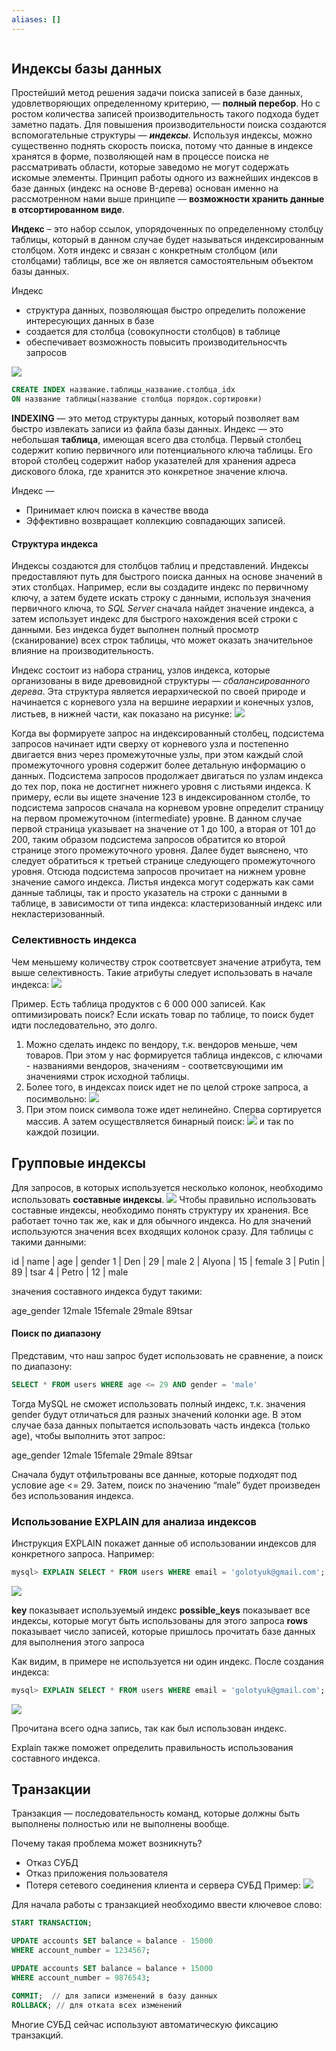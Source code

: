 ```yaml
---
aliases: []
---
```

```py

```

## Индексы базы данных
Простейший метод решения задачи поиска записей в базе данных, удовлетворяющих определенному критерию, — **полный перебор**. Но с ростом количества записей производительность такого подхода будет заметно падать. Для повышения производительности поиска создаются вспомогательные структуры — **_индексы_**. Используя индексы, можно существенно поднять скорость поиска, потому что данные в индексе хранятся в форме, позволяющей нам в процессе поиска не рассматривать области, которые заведомо не могут содержать искомые элементы.
Принцип работы одного из важнейших индексов в базе данных (индекс на основе B-дерева) основан именно на рассмотренном нами выше принципе — **возможности хранить данные в отсортированном виде**.

**Индекс** – это набор ссылок, упорядоченных по определенному столбцу таблицы, который в данном случае будет называться индексированным столбцом. Хотя индекс и связан с конкретным столбцом (или столбцами) таблицы, все же он является самостоятельным объектом базы данных.

Индекс
*  структура данных, позволяющая быстро определить положение интересующих данных в базе
*  создается для столбца (совокупности столбцов) в таблице
*  обеспечивает возможность повысить производительносчть запросов

![](https://i.imgur.com/1Rk2peR.png)

```sql
CREATE INDEX название.таблицы_название.столбца_idx
ON название таблицы(название столбца порядок.сортировки)

```

**INDEXING** — это метод структуры данных, который позволяет вам быстро извлекать записи из файла базы данных. Индекс — это небольшая **таблица**, имеющая всего два столбца. Первый столбец содержит копию первичного или потенциального ключа таблицы. Его второй столбец содержит набор указателей для хранения адреса дискового блока, где хранится это конкретное значение ключа.

Индекс —
-   Принимает ключ поиска в качестве ввода
-   Эффективно возвращает коллекцию совпадающих записей.

#### Структура индекса

Индексы создаются для столбцов таблиц и представлений. Индексы предоставляют путь для быстрого поиска данных на основе значений в этих столбцах. 
Например, если вы создадите индекс по первичному ключу, а затем будете искать строку с данными, используя значения первичного ключа, то _SQL Server_ сначала найдет значение индекса, а затем использует индекс для быстрого нахождения всей строки с данными. Без индекса будет выполнен полный просмотр (сканирование) всех строк таблицы, что может оказать значительное влияние на производительность.

Индекс состоит из набора страниц, узлов индекса, которые организованы в виде древовидной структуры — _сбалансированного дерева_. Эта структура является иерархической по своей природе и начинается с корневого узла на вершине иерархии и конечных узлов, листьев, в нижней части, как показано на рисунке:
![](https://habrastorage.org/r/w1560/getpro/habr/post_images/e35/b8e/5a8/e35b8e5a8538064b22082a4e5351574a.jpg)

Когда вы формируете запрос на индексированный столбец, подсистема запросов начинает идти сверху от корневого узла и постепенно двигается вниз через промежуточные узлы, при этом каждый слой промежуточного уровня содержит более детальную информацию о данных. Подсистема запросов продолжает двигаться по узлам индекса до тех пор, пока не достигнет нижнего уровня с листьями индекса. 
К примеру, если вы ищете значение 123 в индексированном столбе, то подсистема запросов сначала на корневом уровне определит страницу на первом промежуточном (intermediate) уровне. В данном случае первой страница указывает на значение от 1 до 100, а вторая от 101 до 200, таким образом подсистема запросов обратится ко второй странице этого промежуточного уровня. Далее будет выяснено, что следует обратиться к третьей странице следующего промежуточного уровня. Отсюда подсистема запросов прочитает на нижнем уровне значение самого индекса. Листья индекса могут содержать как сами данные таблицы, так и просто указатель на строки с данными в таблице, в зависимости от типа индекса: кластеризованный индекс или некластеризованный.

### Селективность индекса

Чем меньшему количеству строк соответсвует значение атрибута, тем выше селективность. Такие атрибуты следует использовать в начале индекса:
![](https://i.imgur.com/HEAePiS.png)


Пример.
Есть таблица продуктов с 6 000 000 записей. Как оптимизировать поиск?
Если искать товар по таблице, то поиск будет идти последовательно, это долго.
1. Можно сделать индекс по вендору, т.к. вендоров меньше, чем товаров.
При этом у нас формируется таблица индексов, с ключами - названиями вендоров, значениям - соответсвующими им значениями строк исходной таблицы.
2. Более того, в индексах поиск идет не по целой строке запроса, а посимвольно:
![](https://i.imgur.com/PkVw35j.png)
3. При этом поиск символа тоже идет нелинейно. Сперва сортируется массив. А затем осуществляется бинарный поиск:
![](https://i.imgur.com/Y312Zpr.png)
и так по каждой позиции.

## Групповые индексы
Для запросов, в которых используется несколько колонок, необходимо использовать **составные индексы**.
![](https://i.onthe.io/smngoz79t006u56ci.7dc9f1ef.jpg)
Чтобы правильно использовать составные индексы, необходимо понять структуру их хранения. Все работает точно так же, как и для обычного индекса. Но для значений используются значения всех входящих колонок сразу. Для таблицы с такими данными:

id | name   | age | gender
1  | Den    | 29 | male
2  | Alyona | 15 | female
3  | Putin  | 89 | tsar
4  | Petro  | 12 | male

значения составного индекса будут такими:

age_gender
12male
15female
29male
89tsar

#### Поиск по диапазону

Представим, что наш запрос будет использовать не сравнение, а поиск по диапазону:
```sql
SELECT * FROM users WHERE age <= 29 AND gender = 'male'
```

Тогда MySQL не сможет использовать полный индекс, т.к. значения gender будут отличаться для разных значений колонки age. В этом случае база данных попытается использовать часть индекса (только age), чтобы выполнить этот запрос:

age_gender
12male
15female
29male
89tsar

Сначала будут отфильтрованы все данные, которые подходят под условие age <= 29. Затем, поиск по значению “male” будет произведен без использования индекса.

### Использование EXPLAIN для анализа индексов

Инструкция EXPLAIN покажет данные об использовании индексов для конкретного запроса. Например:
```sql
mysql> EXPLAIN SELECT * FROM users WHERE email = 'golotyuk@gmail.com';
```

![](https://highload.today/wp-content/uploads/2019/11/Screenshot-2021-03-19-at-11.29.00-1024x111.png)

**key** показывает используемый индекс
**possible_keys** показывает все индексы, которые могут быть использованы для этого запроса
**rows** показывает число записей, которые пришлось прочитать базе данных для выполнения этого запроса

Как видим, в примере не используется ни один индекс. После создания индекса:
```sql
mysql> EXPLAIN SELECT * FROM users WHERE email = 'golotyuk@gmail.com';
```

![](https://highload.today/wp-content/uploads/2019/11/Screenshot-2021-03-19-at-11.30.44-1024x109.png)

Прочитана всего одна запись, так как был использован индекс.

Explain также поможет определить правильность использования составного индекса.


## Транзакции
Транзакция — последовательность команд, которые должны быть выполнены полностью или не выполнены вообще.

Почему такая проблема может возникнуть?
- Отказ СУБД
- Отказ приложения пользователя
- Потеря сетевого соединения клиента и сервера СУБД
Пример:
![](https://i.imgur.com/uCd8Inn.png)

Для начала работы с транзакцией необходимо ввести ключевое слово:

```sql
START TRANSACTION;

UPDATE accounts SET balance = balance - 15000
WHERE account_number = 1234567;

UPDATE accounts SET balance = balance + 15000
WHERE account_number = 9876543;

COMMIT;  // для записи изменений в базу данных
ROLLBACK; // для отката всех изменений

```

Многие СУБД сейчас используют автоматическую фиксацию транзакций.

